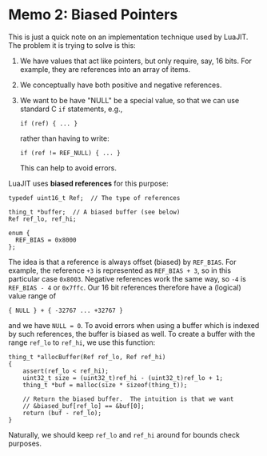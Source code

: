 Memo 2: Biased Pointers
=======================

This is just a quick note on an implementation technique used by
LuaJIT.  The problem it is trying to solve is this:

 1. We have values that act like pointers, but only require, say, 16
    bits.  For example, they are references into an array of items.

 2. We conceptually have both positive and negative references.

 3. We want to be have "NULL" be a special value, so that we can use
    standard C `if` statements, e.g.,

        if (ref) { ... }

    rather than having to write:

        if (ref != REF_NULL) { ... }

    This can help to avoid errors.

LuaJIT uses **biased references** for this purpose:

    typedef uint16_t Ref;  // The type of references

    thing_t *buffer;  // A biased buffer (see below)
    Ref ref_lo, ref_hi;

    enum {
      REF_BIAS = 0x8000
    };

The idea is that a reference is always offset (biased) by `REF_BIAS`.
For example, the reference `+3` is represented as `REF_BIAS + 3`, so
in this particular case `0x8003`.  Negative references work the same
way, so `-4` is `REF_BIAS - 4` or `0x7ffc`.  Our 16 bit references
therefore have a (logical) value range of

    { NULL } + { -32767 ... +32767 }

and we have `NULL = 0`.  To avoid errors when using a buffer which is
indexed by such references, the buffer is biased as well.  To create a
buffer with the range `ref_lo` to `ref_hi`, we use this function:

    thing_t *allocBuffer(Ref ref_lo, Ref ref_hi)
    {
        assert(ref_lo < ref_hi);
        uint32_t size = (uint32_t)ref_hi - (uint32_t)ref_lo + 1;
        thing_t *buf = malloc(size * sizeof(thing_t));

        // Return the biased buffer.  The intuition is that we want
        // &biased_buf[ref_lo] == &buf[0];
        return (buf - ref_lo);
    }

Naturally, we should keep `ref_lo` and `ref_hi` around for bounds
check purposes.
